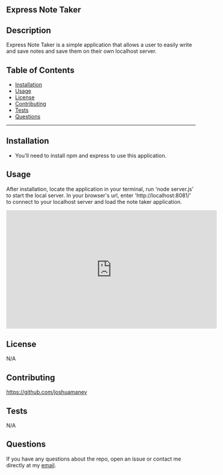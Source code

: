 ## Express Note Taker

## Description

Express Note Taker is a simple application that allows a user to easily write and save notes and save them on their own localhost server.

## Table of Contents

- [Installation](#installation)
- [Usage](#usage)
- [License](#license)
- [Contributing](#contributing)
- [Tests](#tests)
- [Questions](#questions)
----

## Installation

- You'll need to install npm and express to use this application.

## Usage

After installation, locate the application in your terminal, run 'node server.js' to start the local server. In your browser's url, enter 'http://localhost:8081/' to connect to your localhost server and load the note taker application.

<iframe width="560" height="315" src="https://www.youtube.com/embed/nImhseKMQmc" title="YouTube video player" frameborder="0" allow="accelerometer; autoplay; clipboard-write; encrypted-media; gyroscope; picture-in-picture" allowfullscreen></iframe>

## License

N/A

## Contributing

https://github.com/joshuamaney

## Tests

N/A

## Questions
If you have any questions about the repo, open an issue or contact me directly at my [email](joshuaraymaney@gmail.com).